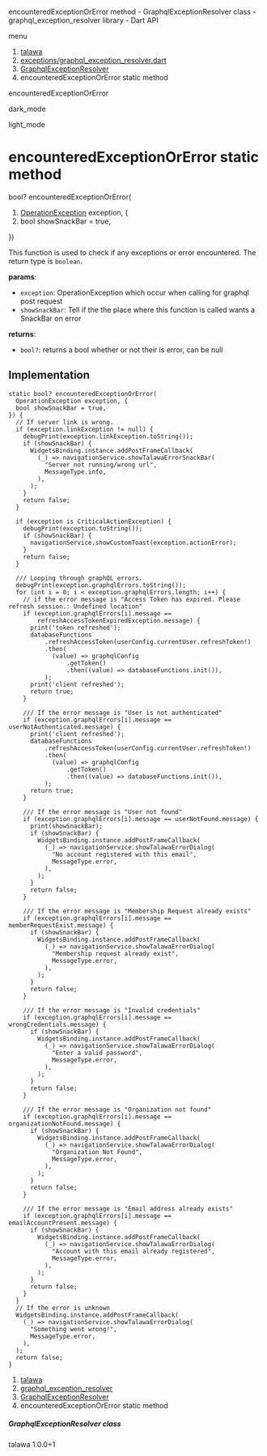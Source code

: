 




encounteredExceptionOrError method - GraphqlExceptionResolver class - graphql\_exception\_resolver library - Dart API







menu

1. [talawa](../../index.html)
2. [exceptions/graphql\_exception\_resolver.dart](../../exceptions_graphql_exception_resolver/exceptions_graphql_exception_resolver-library.html)
3. [GraphqlExceptionResolver](../../exceptions_graphql_exception_resolver/GraphqlExceptionResolver-class.html)
4. encounteredExceptionOrError static method

encounteredExceptionOrError


dark\_mode

light\_mode




# encounteredExceptionOrError static method


bool?
encounteredExceptionOrError(

1. [OperationException](https://pub.dev/documentation/graphql/5.2.0-beta.9/graphql/OperationException-class.html) exception, {
2. bool showSnackBar = true,

})

This function is used to check if any exceptions or error encountered. The return type is `boolean`.

**params**:

* `exception`: OperationException which occur when calling for graphql post request
* `showSnackBar`: Tell if the the place where this function is called wants a SnackBar on error

**returns**:

* `bool?`: returns a bool whether or not their is error, can be null

## Implementation

```
static bool? encounteredExceptionOrError(
  OperationException exception, {
  bool showSnackBar = true,
}) {
  // If server link is wrong.
  if (exception.linkException != null) {
    debugPrint(exception.linkException.toString());
    if (showSnackBar) {
      WidgetsBinding.instance.addPostFrameCallback(
        (_) => navigationService.showTalawaErrorSnackBar(
          "Server not running/wrong url",
          MessageType.info,
        ),
      );
    }
    return false;
  }

  if (exception is CriticalActionException) {
    debugPrint(exception.toString());
    if (showSnackBar) {
      navigationService.showCustomToast(exception.actionError);
    }
    return false;
  }

  /// Looping through graphQL errors.
  debugPrint(exception.graphqlErrors.toString());
  for (int i = 0; i < exception.graphqlErrors.length; i++) {
    // if the error message is "Access Token has expired. Please refresh session.: Undefined location"
    if (exception.graphqlErrors[i].message ==
        refreshAccessTokenExpiredException.message) {
      print('token refreshed');
      databaseFunctions
          .refreshAccessToken(userConfig.currentUser.refreshToken!)
          .then(
            (value) => graphqlConfig
                .getToken()
                .then((value) => databaseFunctions.init()),
          );
      print('client refreshed');
      return true;
    }

    /// If the error message is "User is not authenticated"
    if (exception.graphqlErrors[i].message == userNotAuthenticated.message) {
      print('client refreshed');
      databaseFunctions
          .refreshAccessToken(userConfig.currentUser.refreshToken!)
          .then(
            (value) => graphqlConfig
                .getToken()
                .then((value) => databaseFunctions.init()),
          );
      return true;
    }

    /// If the error message is "User not found"
    if (exception.graphqlErrors[i].message == userNotFound.message) {
      print(showSnackBar);
      if (showSnackBar) {
        WidgetsBinding.instance.addPostFrameCallback(
          (_) => navigationService.showTalawaErrorDialog(
            "No account registered with this email",
            MessageType.error,
          ),
        );
      }
      return false;
    }

    /// If the error message is "Membership Request already exists"
    if (exception.graphqlErrors[i].message == memberRequestExist.message) {
      if (showSnackBar) {
        WidgetsBinding.instance.addPostFrameCallback(
          (_) => navigationService.showTalawaErrorDialog(
            "Membership request already exist",
            MessageType.error,
          ),
        );
      }
      return false;
    }

    /// If the error message is "Invalid credentials"
    if (exception.graphqlErrors[i].message == wrongCredentials.message) {
      if (showSnackBar) {
        WidgetsBinding.instance.addPostFrameCallback(
          (_) => navigationService.showTalawaErrorDialog(
            "Enter a valid password",
            MessageType.error,
          ),
        );
      }
      return false;
    }

    /// If the error message is "Organization not found"
    if (exception.graphqlErrors[i].message == organizationNotFound.message) {
      if (showSnackBar) {
        WidgetsBinding.instance.addPostFrameCallback(
          (_) => navigationService.showTalawaErrorDialog(
            "Organization Not Found",
            MessageType.error,
          ),
        );
      }
      return false;
    }

    /// If the error message is "Email address already exists"
    if (exception.graphqlErrors[i].message == emailAccountPresent.message) {
      if (showSnackBar) {
        WidgetsBinding.instance.addPostFrameCallback(
          (_) => navigationService.showTalawaErrorDialog(
            "Account with this email already registered",
            MessageType.error,
          ),
        );
      }
      return false;
    }
  }
  // If the error is unknown
  WidgetsBinding.instance.addPostFrameCallback(
    (_) => navigationService.showTalawaErrorDialog(
      "Something went wrong!",
      MessageType.error,
    ),
  );
  return false;
}
```

 


1. [talawa](../../index.html)
2. [graphql\_exception\_resolver](../../exceptions_graphql_exception_resolver/exceptions_graphql_exception_resolver-library.html)
3. [GraphqlExceptionResolver](../../exceptions_graphql_exception_resolver/GraphqlExceptionResolver-class.html)
4. encounteredExceptionOrError static method

##### GraphqlExceptionResolver class





talawa
1.0.0+1






